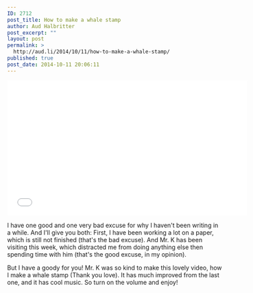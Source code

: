 ```yaml
---
ID: 2712
post_title: How to make a whale stamp
author: Aud Halbritter
post_excerpt: ""
layout: post
permalink: >
  http://aud.li/2014/10/11/how-to-make-a-whale-stamp/
published: true
post_date: 2014-10-11 20:06:11
---
```

<iframe src="//www.youtube.com/embed/xgwGXpiliyk" width="560" height="315" frameborder="0" allowfullscreen="allowfullscreen"></iframe>

I have one good and one very bad excuse for why I haven't been writing in a while. And I'll give you both: First, I have been working a lot on a paper, which is still not finished (that's the bad excuse). And Mr. K has been visiting this week, which distracted me from doing anything else then spending time with him (that's the good excuse, in my opinion).

But I have a goody for you! Mr. K was so kind to make this lovely video, how I make a whale stamp (Thank you love). It has much improved from the last one, and it has cool music. So turn on the volume and enjoy!